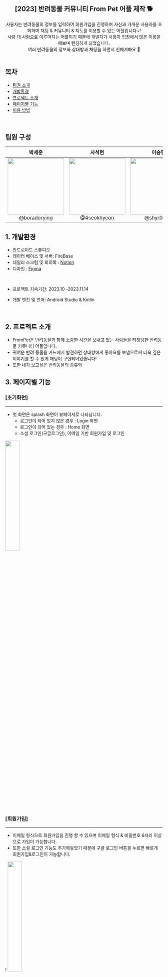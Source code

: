 <div align="center">
<h2>[2023] 반려동물 커뮤니티 From Pet 어플 제작 🐕</h2>
사용자는 반려동물의 정보를 입력하여 회원가입을 진행하며 자신과 가까운 사용자를 조회하며 채팅 & 커뮤니티 & 지도를 이용할 수 있는 어플입니다~! <br> 사람 대 사람으로 이루어지는 어플이기 때문에 개발자가 사용자 입장에서 많은 이용을 해보며 런칭하게 되었습니다. <br> 여러 반려동물의 정보와 상대방과 채팅을 하면서 친해져봐요 🙌
</div>

<br/>


## 목차
  - [팀원 소개](#팀원-구성)
  - [개발환경](#1-개발환경)
  - [프로젝트 소개](#2-프로젝트-소개)
  - [페이지별 기능](#3-페이지별-기능)
  - [이용 방법](#이용방법)
 

<br/>


## 팀원 구성

<div align="center">

| **박세준** | **사석현** | **이승현** | **이수진** |
| :------: |  :------: | :------: | :------: |
| [<img src= "https://github.com/NBCampFinalProject/FromPet/assets/106301222/3a256a71-5a3f-4fa2-8e69-81086de97bd8" height=180 width=180> <br/> @boradorying](https://github.com/boradorying) | [<img src="https://github.com/NBCampFinalProject/FromPet/assets/106301222/9c8d5ad1-4a24-4ea4-b374-c8c9161fa6f3" height=180 width=180> <br/> @4seokhyeon](https://github.com/4seokhyeon)| [<img src="https://github.com/NBCampFinalProject/FromPet/assets/106301222/11049fcc-d48f-4cfa-a839-f85f1d3f12fc" height=180 width=180> <br/> @shyr0809](https://github.com/shyr0809)|[<img src="https://github.com/NBCampFinalProject/FromPet/assets/106301222/3826a521-c98c-4f73-b944-25c704bd87b1" height=180 width=180> <br/> @sooj36](https://github.com/sooj36) |
</div>

## 1. 개발환경 
 - 안드로이드 스튜디오
 - 데이터 베이스 및 서버: FireBase
 - 데일리 스크럼 및 회의록 : [Notion](https://www.notion.so/12-b5e63529398b49e68ab10b59e636e6ea)
 - 디자인 : [Figma](https://www.figma.com/file/78mamyOeOlT9VOeaRywoH7/12%EC%A1%B0-%EC%99%80%EC%9D%B4%EC%96%B4%ED%94%84%EB%A0%88%EC%9E%84?type=design&node-id=59-12&mode=design&t=l6CIi1VZS6vIykLs-0)
<br/>

 - 프로젝트 지속기간: 2023.10 -2023.11.14

 - 개발 엔진 및 언어: Android Studio & Kotlin
 

<br/>


## 2. 프로젝트 소개
- FromPet은 반려동물과 함께 소중한 시간을 보내고 있는 사람들을 타겟팅한 반려동물 커뮤니티 어플입니다.
- 귀여운 반려 동물을 카드에서 발견하면 상대방에게 좋아요를 보냄으로써 더욱 깊은 이야기를 할 수 있게 채팅이 구현되어있습니다!
- 또한 내가 보고싶은 반려동물의 종류와 


## 3. 페이지별 기능

### [초기화면]
* * *
- 첫 화면은 splash 화면이 뷰페이저로 나타납니다.
    - 로그인이 되어 있지 않은 경우 : Login 화면
    - 로그인이 되어 있는 경우 : Home 화면
    - 소셜 로그인(구글로그인), 이메일 기반 회원가입 및 로그인
 

<div align="left">

<img width="30%" src="https://github.com/NBCampFinalProject/FromPet/assets/106301222/aac2a14e-4de0-41cf-99a6-b863652eb26c.gif"/> 
</div>

### [회원가입]
* * *
- 이메일 형식으로 회원가입을 진행 할 수 있으며 이메일 형식 & 비밀번호 6자리 이상으로 가입이 가능합니다.
- 또한 소셜 로그인 기능도 추가해놓았기 때문에 구글 로그인 버튼을 누르면 빠르게 회원가입&로그인이 가능합니다.

  

! <img width="30%" src="https://github.com/NBCampFinalProject/FromPet/assets/106301222/cfae4ae3-a6c8-42ce-919b-d40c86db1361.gif"/>
<br>


### [프로필 설정]
* * *
- 첫 회원가입을 하게 되면 자동으로 회원정보를 입력하는 창이 뜨게 됩니다.
- 이때 회원 정보를 저장하지 않거나 넘어갈 수 없게 하여 예외가 생길 수도 있는 부분을 배제 하였습니다.
- 작성이 완료되면 자동적으로 홈화면으로 넘어갑니다.

 <img width="30%" src="https://github.com/NBCampFinalProject/FromPet/assets/106301222/9b47174b-0b71-434e-a465-decc35e99cba.gif"/> 
<br>

### [로그인]
* * *
- 로그인은 소셜 로그인와 이메일 로그인 둘을 지원합니다.
- 로그인을 하면 회원 정보 여부에 따라서 화면이 전환됩니다.
- 회원 정보가 없을 경우 : 회원정보 입력 화면
- 회원 정보가 있을 경우 : 홈 화면
<div align="center">
<img width="30%" src="https://github.com/NBCampFinalProject/FromPet/assets/106301222/86e81ee8-55c7-42ae-b242-b0e645717624.gif"/>
<img width="30%" src="https://github.com/NBCampFinalProject/FromPet/assets/106301222/b360d26a-f31c-416d-8489-feccb93a4b24.gif"/>
</div>

### [로그아웃]
* * *
<img width="30%" src="https://github.com/NBCampFinalProject/FromPet/assets/106301222/65918bae-5399-4668-af2a-c4a2cc13dc5f.git"/>
<br>

### [홈 화면]
* * *                             
<img width="30%" src=/>



## 이용방법
- 홈화면에서 마음에 드는 반려동물을 좋아요 해보세요! <br/>
그럼 상대방에게 좋아요 표시가 됩니다! 하지만 너무 연연하지 말아요 상대방이 마음에 들지 않으면 거절 할 수도 있답니다...🫢 좌절은 No~ No~

-  반려 동물 커뮤니티 어플입니다. <br/>
  홈화면에서 유저를 카드뷰로 확인할 수 있으며 위의 화면과 같이 자신이 원하는 상대방의 대한 정보를 필터링하여 식별 할 수 있습니다.🙏<br/>
- 상대방과 채팅을 하며 친해져 보세요! <br/>
  매칭된 상대방과 여러정보를 공유하며 채팅으로써 친해져보세요! 물론 상대방이 맘에 들지 않으면 나가기로 친구를 아예 끊을 수도 있습니다! 🫨<br/>
- FromPet만의 커뮤니티를 이용해 보세요 ! 💬<br/>
  상단에는 매칭된 유저의 등수와 쌍을 확인할수가 있고 하단에는 반려동물의 타입에 따라서 카테고리 정보를 각각 조회해 볼 수 있습니다! 🌈 <br/> 사용자의 반려동물 타입 요구가 많아지면 추후에 업데이트를 할 예정입니다!🤔


